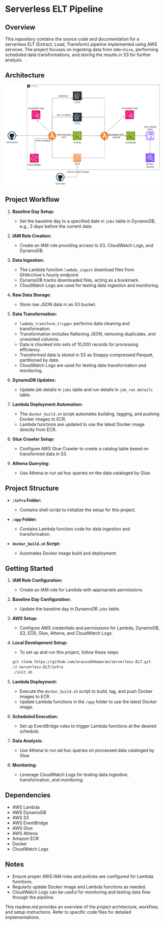 # Serverless ELT Pipeline

## Overview

This repository contains the source code and documentation for a serverless ELT (Extract, Load, Transform) pipeline implemented using AWS services. The project focuses on ingesting data from `GHArchive`, performing scheduled data transformations, and storing the results in S3 for further analysis.

## Architecture


<img src="serverless-ETL-architecture.png" alt="Architecture-Diagram" width="800" />

## Project Workflow

1. **Baseline Day Setup:**
   - Set the baseline day to a specified date in `jobs` table in DynamoDB, e.g., 3 days before the current date.

2. **IAM Role Creation:**
   - Create an IAM role providing access to S3, CloudWatch Logs, and DynamoDB.

3. **Data Ingestion:**
   - The Lambda function `lambda_ingest` download files from GHArchive's hourly endpoint.
   - DynamoDB tracks downloaded files, acting as a bookmark.
   - CloudWatch Logs are used for testing data ingestion and monitoring.

4. **Raw Data Storage:**
   - Store raw JSON data in an S3 bucket.

5. **Data Transformation:**
   - `lambda_transform_trigger` performs data cleaning and transformation.
   - Transformation includes flattening JSON, removing duplicates, and unwanted columns.
   - Data is chunked into sets of 10,000 records for processing efficiency.
   - Transformed data is stored in S3 as Snappy-compressed Parquet, partitioned by date.
   - CloudWatch Logs are used for testing data transformation and monitoring.

6. **DynamoDB Updates:**
   - Update job details in `jobs` table and run details in `job_run_details` table.

7. **Lambda Deployment Automation:**
   - The `docker_build.sh` script automates building, tagging, and pushing Docker images to ECR.
   - Lambda functions are updated to use the latest Docker image directly from ECR.

8. **Glue Crawler Setup:**
   - Configure AWS Glue Crawler to create a catalog table based on transformed data in S3.

9. **Athena Querying:**
   - Use Athena to run ad hoc queries on the data cataloged by Glue.

## Project Structure

- **`/infra` Folder:**
  - Contains shell script to initialize the setup for this project.

- **`/app` Folder:**
  - Contains Lambda function code for data ingestion and transformation.

- **`docker_build.sh` Script:**
  - Automates Docker image build and deployment.

## Getting Started

1. **IAM Role Configuration:**
   - Create an IAM role for Lambda with appropriate permissions.

2. **Baseline Day Configuration:**
   - Update the baseline day in DynamoDB `jobs` table.

3. **AWS Setup:**
   - Configure AWS credentials and permissions for Lambda, DynamoDB, S3, ECR, Glue, Athena, and CloudWatch Logs.
  
4. **Local Development Setup:**
   - To set up and run this project, follow these steps
     
   ```bash
   git clone https://github.com/aravindhKumaran/serverless-ELT.git
   cd serverless-ELT/infra
   ./init.sh
   ```

6. **Lambda Deployment:**
   - Execute the `docker_build.sh` script to build, tag, and push Docker images to ECR.
   - Update Lambda functions in the `/app` folder to use the latest Docker image.

7. **Scheduled Execution:**
   - Set up EventBridge rules to trigger Lambda functions at the desired schedule.

8. **Data Analysis:**
   - Use Athena to run ad hoc queries on processed data cataloged by Glue.

9. **Monitoring:**
   - Leverage CloudWatch Logs for testing data ingestion, transformation, and monitoring.

## Dependencies

- AWS Lambda
- AWS DynamoDB
- AWS S3
- AWS EventBridge
- AWS Glue
- AWS Athena
- Amazon ECR
- Docker
- CloudWatch Logs

## Notes

- Ensure proper AWS IAM roles and policies are configured for Lambda functions.
- Regularly update Docker image and Lambda functions as needed.
- CloudWatch Logs can be useful for monitoring and testing data flow through the pipeline.

This readme.md provides an overview of the project architecture, workflow, and setup instructions. Refer to specific code files for detailed implementations.



